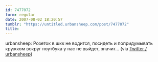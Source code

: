 ```yaml
---
id: 7477072
form: regular
date: 2007-08-02 18:20:57
tumblr: "https://untitled.urbansheep.com/post/7477072"
title:
---
```


<p>urbansheep: Розеток в шкк не водится, посидеть и попридумывать кружком вокруг ноутбука у нас не выйдет, значит&hellip; (via <a href="http://twitter.com/urbansheep/statuses/182600782">Twitter / urbansheep</a>)</p>

